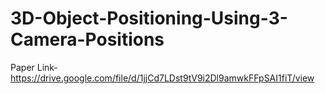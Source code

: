 # 3D-Object-Positioning-Using-3-Camera-Positions
Paper Link- https://drive.google.com/file/d/1jjCd7LDst9tV9i2Dl9amwkFFpSAI1fiT/view
